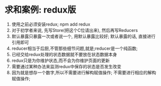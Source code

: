 # 求和案例: redux版
1. 使用之前必须安装redux; npm add redux
2. 对于初学者来说, 先写Store(把这个C位请出来), 然后再写Reducers
3. 默认暴露只暴露一次或者说一个, 用默认暴露比较好; 默认暴露的话, 直接进行引用即可
4. reducer相当于后厨,不管那些细节问题,就是;reducer是一个纯函数; 
5. 已经交给redux处理的状态数据就不要放在状态数据本身
6. redux只是为你维护状态,而不会为你维护页面的更新
7. 需要通过某种办法来监测redux中保存的状态是否发生改变
8. 因为就是想存一个数字,所以不需要进行解构赋值操作; 不需要进行相应的解构赋值操作;









